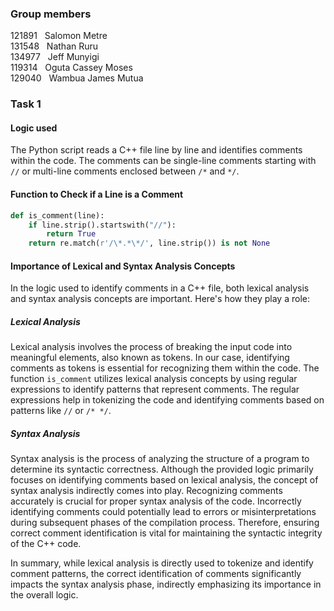 ### <span style = "yellow"> Group members </span>

121891 &nbsp; Salomon Metre <br>
131548 &nbsp; Nathan Ruru <br>
134977 &nbsp; Jeff Munyigi <br>
119314 &nbsp; Oguta Cassey Moses <br> 
129040 &nbsp; Wambua James Mutua <br>

### Task 1

#### Logic used

The Python script reads a C++ file line by line and identifies comments within the code. The comments can be single-line comments starting with `//` or multi-line comments enclosed between `/*` and `*/`.

#### Function to Check if a Line is a Comment

```python
def is_comment(line):
    if line.strip().startswith("//"):
        return True
    return re.match(r'/\*.*\*/', line.strip()) is not None
```

#### Importance of Lexical and Syntax Analysis Concepts

In the logic used to identify comments in a C++ file, both lexical analysis and syntax analysis concepts are important. Here's how they play a role:

##### Lexical Analysis

Lexical analysis involves the process of breaking the input code into meaningful elements, also known as tokens. In our case, identifying comments as tokens is essential for recognizing them within the code. The function `is_comment` utilizes lexical analysis concepts by using regular expressions to identify patterns that represent comments. The regular expressions help in tokenizing the code and identifying comments based on patterns like `//` or `/* */`.

##### Syntax Analysis

Syntax analysis is the process of analyzing the structure of a program to determine its syntactic correctness. Although the provided logic primarily focuses on identifying comments based on lexical analysis, the concept of syntax analysis indirectly comes into play. Recognizing comments accurately is crucial for proper syntax analysis of the code. Incorrectly identifying comments could potentially lead to errors or misinterpretations during subsequent phases of the compilation process. Therefore, ensuring correct comment identification is vital for maintaining the syntactic integrity of the C++ code.

In summary, while lexical analysis is directly used to tokenize and identify comment patterns, the correct identification of comments significantly impacts the syntax analysis phase, indirectly emphasizing its importance in the overall logic.

